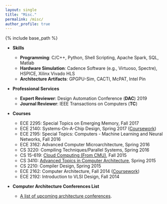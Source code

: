 ```yaml
---
layout: single
title: "Misc."
permalink: /misc/
author_profile: true
---
```


{% include base_path %}

* **Skills**
    * __Programming__: C/C++, Python, Shell Scripting, Apache Spark, SQL, Matlab
    * __Hardware Simulation__: Cadence Software (e.g., Virtuoso, Spectre), HSPICE, Xilinx Vivado HLS
    * __Architecture Artifacts__: GPGPU-Sim, CACTI, McPAT, Intel Pin

* **Professional Services**
    * __Expert Reviewer__: Design Automation Conference (__DAC__) 2019
    * __Journal Reviewer__: IEEE Transactions on Computers (__TC__)

* **Courses**
    * ECE 2295: Special Topics on Emerging Memory, Fall 2017
    * ECE 2140: Systems-On-A-Chip Design, Spring 2017 ([Coursework](https://github.com/wew55/ece2140))
    * ECE 2195: Special Topics: Computers - Machine Learning and Neural Networks, Fall 2016
    * ECE 3162: Advanced Computer Microarchitecture, Spring 2016
    * CS 3220: Compiling Techniques/Parallel Systems, Spring 2016
    * CS 15-619: [Cloud Computing (From CMU)](http://www.cs.cmu.edu/~msakr/15619-f15/), Fall 2015
    * CS 3410: [Advanced Topics in Computer Architecture](http://people.cs.pitt.edu/~childers/CS3410/), Spring 2015
    * CS 2210: Compiler Design, Spring 2015
    * ECE 2162: Computer Architecture, Fall 2014 ([Coursework](https://github.com/wew55/Tomasulo))
    * ECE 2192: Introduction to VLSI Design, Fall 2014
   
* **Computer Architecture Conferences List**
    * [A list of upcoming architecture conferences](http://confsearch.ethz.ch/confsearch/faces/pages/staticresults.jsp?query=ics%20hpdc%20spaa%20podc%20asap%20pact%20icpp%20cases%20islped%20sc%20iccad%20codes%20iccd%20micro%20asplos%20hpca%20date%20isca%20dac%20icdcs%20cgo%20hipeac%20ipdps%20aspdac&graphicView=1&sortMode=1).
